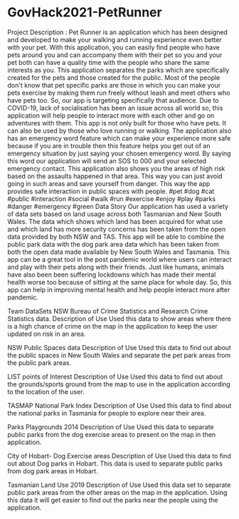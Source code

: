 # GovHack2021-PetRunner
Project Description : Pet Runner is an application which has been designed and developed to make your walking and running experience even better with your pet. With this application, you can easily find people who have pets around you and can accompany them with their pet so you and your pet both can have a quality time with the people who share the same interests as you. This application separates the parks which are specifically created for the pets and those created for the public. Most of the people don't know that pet specific parks are those in which you can make your pets exercise by making them run freely without leash and meet others who have pets too. So, our app is targeting specifically that audience. Due to COVID-19, lack of socialisation has been an issue across all world so, this application will help people to interact more with each other and go on adventures with them. This app is not only built for those who have pets. It can also be used by those who love running or walking. The application also has an emergency word feature which can make your experience more safe because if you are in trouble then this feature helps you get out of an emergency situation by just saying your chosen emergency word. By saying this word our application will send an SOS to 000 and your selected emergency contact. This application also shows you the areas of high risk based on the assaults happened in that area. This way you can just avoid going in such areas and save yourself from danger. This way the app provides safe interaction in public spaces with people.
#pet #dog #cat #public #interaction #social #walk #run #exercise #enjoy #play #parks #danger #emergency #green
Data Story
Our application has used a variety of data sets based on land usage across both Tasmanian and New South Wales. The data which shows which land has been acquired for what use and which land has more security concerns has been taken from the open data provided by both NSW and TAS. This app will be able to combine the public park data with the dog park area data which has been taken from both the open data made available by New South Wales and Tasmania. This app can be a great tool in the post pandemic world where users can interact and play with their pets along with their friends. Just like humans, animals have also been been suffering lockdowns which has made their mental health worse too because of sitting at the same place for whole day. So, this app can help in improving mental health and help people interact more after pandemic.

Team DataSets
NSW Bureau of Crime Statistics and Research Crime Statistics data.
Description of Use Used this data to show areas where there is a high chance of crime on the map in the application to keep the user updated on risk in an area.

NSW Public Spaces data
Description of Use Used this data to find out about the public spaces in New South Wales and separate the pet park areas from the public park areas.

LIST points of Interest
Description of Use Used this data to find out about the grounds/sports ground from the map to use in the application according to the location of the user.

TASMAP National Park Index
Description of Use Used this data to find about the national parks in Tasmania for people to explore near their area.

Parks Playgrounds 2014
Description of Use Used this data to separate public parks from the dog exercise areas to present on the map in then application.

City of Hobart- Dog Exercise areas
Description of Use Used this data to find out about Dog parks in Hobart. This data is used to separate public parks from dog park areas in Hobart.

Tasmanian Land Use 2019
Description of Use Used this data set to separate public park areas from the other areas on the map in the application. Using this data it will get easier to find out the parks near the people using the application.
